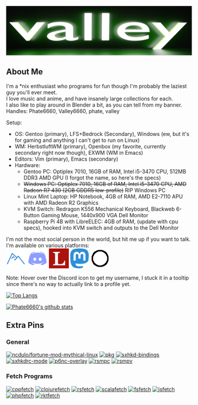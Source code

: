 <img src="https://github.com/Phate6660/Phate6660/blob/master/valley-banner.png?raw=true"/>

## About Me

I'm a \*nix enthusiast who programs for fun though I'm probably the laziest guy you'll ever meet.<br>
I love music and anime, and have insanely large collections for each.<br>
I also like to play around in Blender a bit, as you can tell from my banner.<br>
Handles: Phate6660, Valley6660, phate, valley

Setup:
- OS: Gentoo (primary), LFS+Bedrock (Secondary), Windows (ew, but it's for gaming and anything I can't get to run on Linux)
- WM: HerbstluftWM (primary), Openbox (my favorite, currently secondary right now though), EXWM (WM in Emacs)
- Editors: Vim (primary), Emacs (secondary)
- Hardware:
  + Gentoo PC: Optiplex 7010, 16GB of RAM, Intel i5-3470 CPU, 512MB DDR3 AMD GPU (I forgot the name, so here's the specs)
  + ~~Windows PC: Optiplex 7010, 16GB of RAM, Intel i5-3470 CPU, AMD Radeon R7 430 (2GB GDDR5 low-profile)~~ RIP Windows PC
  + Linux Mint Laptop: HP Notebook, 4GB of RAM, AMD E2-7110 APU with AMD Radeon R2 Graphics
  + KVM Switch: Redragon K556 Mechanical Keyboard, Blackweb 6-Button Gaming Mouse, 1440x900 VGA Dell Monitor
  + Raspberry Pi 4B with LibreELEC: 4GB of RAM, (update with cpu specs), hooked into KVM switch and outputs to the Dell Monitor

I'm not the most social person in the world, but hit me up if you want to talk. I'm available on various platforms:<br>
<a href="https://codeberg.org/Phate6660"><img src="https://github.com/Phate6660/Phate6660/blob/master/codeberg.png?raw=true" title="Codeberg"/></a> <a href="https://discord.com"><img src="https://github.com/Phate6660/Phate6660/blob/master/discord.png?raw=true" title="Phate#6660"/></a> <a href="https://lobste.rs/u/Phate6660"><img src="https://github.com/Phate6660/Phate6660/blob/master/lobsters.png?raw=true" title="Lobsters"/></a> <a rel="me" href="https://fosstodon.org/@Phate6660"><img src="https://github.com/Phate6660/Phate6660/blob/master/mastodon.png?raw=true" title="Mastodon"/></a>  <a href="https://sr.ht/~phate"><img src="https://github.com/Phate6660/Phate6660/blob/master/sourcehut.png?raw=true" title="sourcehut"/></a>

Note: Hover over the Discord icon to get my username, I stuck it in a tooltip since there's no way to actually link to a profile yet.

[![Top Langs](https://github-readme-stats.vercel.app/api/top-langs/?username=Phate6660&hide=javascript,lua&theme=dark&layout=compact)](https://github.com/anuraghazra/github-readme-stats)

[![Phate6660's github stats](https://github-readme-stats.vercel.app/api?username=Phate6660&show_icons=true&theme=dark)](https://github.com/Phate6660)

## Extra Pins

### General
[![ncdulo/fortune-mod-mythical-linux](https://github-readme-stats.vercel.app/api/pin/?username=ncdulo&repo=fortune-mod-mythical-linux&show_owner=true&theme=dark)](https://github.com/ncdulo/fortune-mod-mythical-linux)
[![pkg](https://github-readme-stats.vercel.app/api/pin/?username=Phate6660&repo=pkg&theme=dark)](https://github.com/Phate6660/pkg)
[![sxhkd-bindings](https://github-readme-stats.vercel.app/api/pin/?username=Phate6660&repo=sxhkd-bindings&theme=dark)](https://github.com/Phate6660/sxhkd-bindings)
[![sxhkdrc-mode](https://github-readme-stats.vercel.app/api/pin/?username=Phate6660&repo=sxhkdrc-mode&theme=dark)](https://github.com/Phate6660/sxhkdrc-mode)
[![p6nc-overlay](https://github-readme-stats.vercel.app/api/pin/?username=p6nc&repo=overlay&show_owner=true&theme=dark)](https://github.com/p6nc/overlay)
[![rsmpc](https://github-readme-stats.vercel.app/api/pin/?username=Phate6660&repo=rsmpc&theme=dark)](https://github.com/Phate6660/rsmpc)
[![rsmpv](https://github-readme-stats.vercel.app/api/pin/?username=Phate6660&repo=rsmpv&theme=dark)](https://github.com/Phate6660/rsmpv)

### Fetch Programs
[![cppfetch](https://github-readme-stats.vercel.app/api/pin/?username=Phate6660&repo=cppfetch&theme=dark)](https://github.com/Phate6660/cppfetch)
[![clojurefetch](https://github-readme-stats.vercel.app/api/pin/?username=Phate6660&repo=clojurefetch&theme=dark)](https://github.com/mythical-linux/rktfetch)
[![rsfetch](https://github-readme-stats.vercel.app/api/pin/?username=Phate6660&repo=rsfetch&theme=dark)](https://github.com/Phate6660/rsfetch)
[![scalafetch](https://github-readme-stats.vercel.app/api/pin/?username=Phate6660&repo=scalafetch&theme=dark)](https://github.com/Phate6660/scalafetch)
[![fsfetch](https://github-readme-stats.vercel.app/api/pin/?username=Phate6660&repo=fsfetch&theme=dark)](https://github.com/Phate6660/fsfetch)
[![jsfetch](https://github-readme-stats.vercel.app/api/pin/?username=Phate6660&repo=jsfetch&theme=dark)](https://github.com/Phate6660/jsfetch)
[![phpfetch](https://github-readme-stats.vercel.app/api/pin/?username=Phate6660&repo=phpfetch&theme=dark)](https://github.com/Phate6660/phpfetch)
[![rktfetch](https://github-readme-stats.vercel.app/api/pin/?username=mythical-linux&repo=rktfetch&show_owner=true&theme=dark)](https://github.com/mythical-linux/rktfetch)
